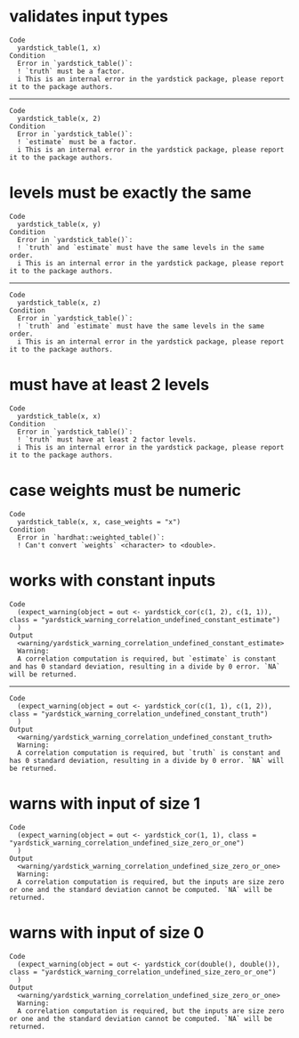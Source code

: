 # validates input types

    Code
      yardstick_table(1, x)
    Condition
      Error in `yardstick_table()`:
      ! `truth` must be a factor.
      i This is an internal error in the yardstick package, please report it to the package authors.

---

    Code
      yardstick_table(x, 2)
    Condition
      Error in `yardstick_table()`:
      ! `estimate` must be a factor.
      i This is an internal error in the yardstick package, please report it to the package authors.

# levels must be exactly the same

    Code
      yardstick_table(x, y)
    Condition
      Error in `yardstick_table()`:
      ! `truth` and `estimate` must have the same levels in the same order.
      i This is an internal error in the yardstick package, please report it to the package authors.

---

    Code
      yardstick_table(x, z)
    Condition
      Error in `yardstick_table()`:
      ! `truth` and `estimate` must have the same levels in the same order.
      i This is an internal error in the yardstick package, please report it to the package authors.

# must have at least 2 levels

    Code
      yardstick_table(x, x)
    Condition
      Error in `yardstick_table()`:
      ! `truth` must have at least 2 factor levels.
      i This is an internal error in the yardstick package, please report it to the package authors.

# case weights must be numeric

    Code
      yardstick_table(x, x, case_weights = "x")
    Condition
      Error in `hardhat::weighted_table()`:
      ! Can't convert `weights` <character> to <double>.

# works with constant inputs

    Code
      (expect_warning(object = out <- yardstick_cor(c(1, 2), c(1, 1)), class = "yardstick_warning_correlation_undefined_constant_estimate")
      )
    Output
      <warning/yardstick_warning_correlation_undefined_constant_estimate>
      Warning:
      A correlation computation is required, but `estimate` is constant and has 0 standard deviation, resulting in a divide by 0 error. `NA` will be returned.

---

    Code
      (expect_warning(object = out <- yardstick_cor(c(1, 1), c(1, 2)), class = "yardstick_warning_correlation_undefined_constant_truth")
      )
    Output
      <warning/yardstick_warning_correlation_undefined_constant_truth>
      Warning:
      A correlation computation is required, but `truth` is constant and has 0 standard deviation, resulting in a divide by 0 error. `NA` will be returned.

# warns with input of size 1

    Code
      (expect_warning(object = out <- yardstick_cor(1, 1), class = "yardstick_warning_correlation_undefined_size_zero_or_one")
      )
    Output
      <warning/yardstick_warning_correlation_undefined_size_zero_or_one>
      Warning:
      A correlation computation is required, but the inputs are size zero or one and the standard deviation cannot be computed. `NA` will be returned.

# warns with input of size 0

    Code
      (expect_warning(object = out <- yardstick_cor(double(), double()), class = "yardstick_warning_correlation_undefined_size_zero_or_one")
      )
    Output
      <warning/yardstick_warning_correlation_undefined_size_zero_or_one>
      Warning:
      A correlation computation is required, but the inputs are size zero or one and the standard deviation cannot be computed. `NA` will be returned.

